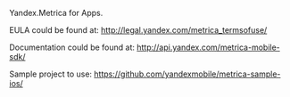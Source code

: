 Yandex.Metrica for Apps.

EULA could be found at:
http://legal.yandex.com/metrica_termsofuse/

Documentation could be found at:
http://api.yandex.com/metrica-mobile-sdk/

Sample project to use:
https://github.com/yandexmobile/metrica-sample-ios/
